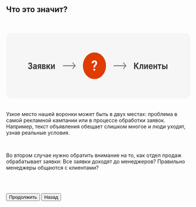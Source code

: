 ## Что это значит?

<br>
<br>

<img src="6ScreenImage.png" alt="" width="100%" height="180px"/>

<br>
<br>

Узкое место нашей воронки может быть в двух местах: проблема в самой рекламной кампании или в процессе обработки заявок. Например, текст объявления обещает слишком многое и люди уходят, узнав реальные условия. 

<br>

Во втором случае нужно обратить внимание на то, как отдел продаж обрабатывает заявки: Все заявки доходят до менеджеров? Правильно менеджеры общаются с клиентами?

<br>
<br>

<button b_to="/calltracking/7Screen.md" b_type="fill" b_theme="primary">Продолжить</button>
<button b_to="/calltracking/5Screen.md" b_type="outline" b_theme="secondary">Назад</button>